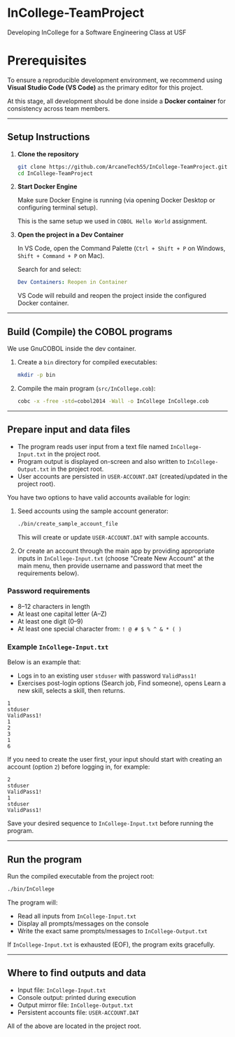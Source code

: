 # InCollege-TeamProject
Developing InCollege for a Software Engineering Class at USF

# Prerequisites

To ensure a reproducible development environment, we recommend using **Visual Studio Code (VS Code)** as the primary editor for this project.

At this stage, all development should be done inside a **Docker container** for consistency across team members.

---

## Setup Instructions

1. **Clone the repository**
   ```bash
   git clone https://github.com/ArcaneTech55/InCollege-TeamProject.git
   cd InCollege-TeamProject
   ```

2. **Start Docker Engine**

    Make sure Docker Engine is running (via opening Docker Desktop or configuring terminal setup).

    This is the same setup we used in `COBOL Hello World` assignment.

3. **Open the project in a Dev Container**

    In VS Code, open the Command Palette (`Ctrl + Shift + P` on Windows, `Shift + Command + P` on Mac).

    Search for and select:

    ```yaml
    Dev Containers: Reopen in Container
    ```

    VS Code will rebuild and reopen the project inside the configured Docker container.

---

## Build (Compile) the COBOL programs

We use GnuCOBOL inside the dev container.

1. Create a `bin` directory for compiled executables:
   ```bash
   mkdir -p bin
   ```

2. Compile the main program (`src/InCollege.cob`):
   ```bash
   cobc -x -free -std=cobol2014 -Wall -o InCollege InCollege.cob
   ```

---

## Prepare input and data files

- The program reads user input from a text file named `InCollege-Input.txt` in the project root.
- Program output is displayed on-screen and also written to `InCollege-Output.txt` in the project root.
- User accounts are persisted in `USER-ACCOUNT.DAT` (created/updated in the project root).

You have two options to have valid accounts available for login:

1) Seed accounts using the sample account generator:
   ```bash
   ./bin/create_sample_account_file
   ```
   This will create or update `USER-ACCOUNT.DAT` with sample accounts.

2) Or create an account through the main app by providing appropriate inputs in `InCollege-Input.txt` (choose "Create New Account" at the main menu, then provide username and password that meet the requirements below).

### Password requirements
- 8–12 characters in length
- At least one capital letter (A–Z)
- At least one digit (0–9)
- At least one special character from: `! @ # $ % ^ & * ( )`

### Example `InCollege-Input.txt`
Below is an example that:
- Logs in to an existing user `stduser` with password `ValidPass1!`
- Exercises post-login options (Search job, Find someone), opens Learn a new skill, selects a skill, then returns.

```text
1
stduser
ValidPass1!
1
2
3
1
6
```

If you need to create the user first, your input should start with creating an account (option `2`) before logging in, for example:

```text
2
stduser
ValidPass1!
1
stduser
ValidPass1!
```

Save your desired sequence to `InCollege-Input.txt` before running the program.

---

## Run the program

Run the compiled executable from the project root:
```bash
./bin/InCollege
```

The program will:
- Read all inputs from `InCollege-Input.txt`
- Display all prompts/messages on the console
- Write the exact same prompts/messages to `InCollege-Output.txt`

If `InCollege-Input.txt` is exhausted (EOF), the program exits gracefully.

---

## Where to find outputs and data
- Input file: `InCollege-Input.txt`
- Console output: printed during execution
- Output mirror file: `InCollege-Output.txt`
- Persistent accounts file: `USER-ACCOUNT.DAT`

All of the above are located in the project root.